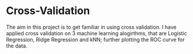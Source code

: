 # Cross-Validation

The aim in this project is to get familiar in using cross validation. I have applied cross validation on 3 machine learning alogirthms, that are Logistic Regression, Ridge Regression and kNN; further plotting the ROC curve for the data.
